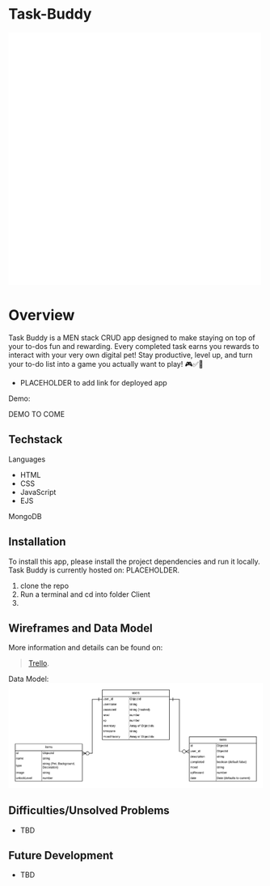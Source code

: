 # Task-Buddy

![](public/assets/logo.gif)
# Overview

Task Buddy is a MEN stack CRUD app designed to make staying on top of your to-dos fun and rewarding. Every completed task earns you rewards to interact with your very own digital pet! Stay productive, level up, and turn your to-do list into a game you actually want to play! 🎮✅🐾

- PLACEHOLDER to add link for deployed app

Demo:

DEMO TO COME


## Techstack

Languages
- HTML
- CSS
- JavaScript 
- EJS

MongoDB

## Installation
To install this app, please install the project dependencies and run it locally. Task Buddy is currently hosted on: 
PLACEHOLDER.

1. clone the repo
2. Run a terminal and cd into folder Client
3. 


## Wireframes and Data Model

More information and details can be found on: 
> [Trello](https://trello.com/b/8hcfUOeS/task-buddy).

Data Model:
![Data Model](public/readme/dataModel.png)

## Difficulties/Unsolved Problems
- TBD

## Future Development

- TBD